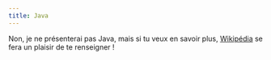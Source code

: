 ```yaml
---
title: Java
---
```


Non, je ne présenterai pas Java, mais si tu veux en savoir
plus, [Wikipédia](https://fr.wikipedia.org/wiki/Java_(langage)) se fera un plaisir de te renseigner&nbsp;!